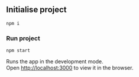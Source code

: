 

## Initialise project
`npm i`

### Run project
`npm start`

Runs the app in the development mode.<br />
Open [http://localhost:3000](http://localhost:3000) to view it in the browser.

